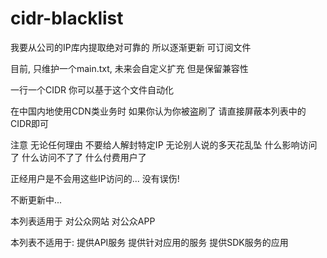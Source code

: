 # cidr-blacklist

我要从公司的IP库内提取绝对可靠的 所以逐渐更新 可订阅文件

目前, 只维护一个main.txt, 未来会自定义扩充 但是保留兼容性

一行一个CIDR 你可以基于这个文件自动化

在中国内地使用CDN类业务时 如果你认为你被盗刷了 请直接屏蔽本列表中的CIDR即可

注意 无论任何理由 不要给人解封特定IP 无论别人说的多天花乱坠 什么影响访问了 什么访问不了了 什么付费用户了

正经用户是不会用这些IP访问的... 没有误伤!

不断更新中...

本列表适用于 对公众网站 对公众APP

本列表不适用于: 提供API服务 提供针对应用的服务 提供SDK服务的应用
